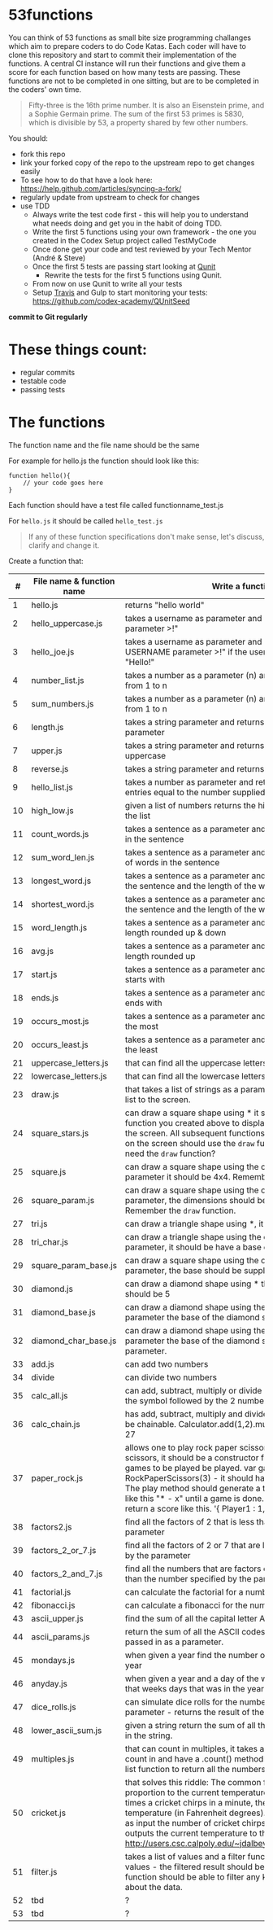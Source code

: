 # 53functions

You can think of 53 functions as small bite size programming challanges which aim to prepare coders to do Code Katas. Each coder will have to clone this repository and start to commit their implementation of the functions. A central CI instance will run their functions and give them a score for each function based on how many tests are passing. These functions are not to be completed in one sitting, but are to be completed in the coders' own time.

> Fifty-three is the 16th prime number. It is also an Eisenstein prime, and a Sophie Germain prime. The sum of the first 53 primes is 5830, which is divisible by 53, a property shared by few other numbers.

You should:
* fork this repo
* link your forked copy of the repo to the upstream repo to get changes easily
* To see how to do that have a look here: https://help.github.com/articles/syncing-a-fork/
* regularly update from upstream to check for changes
* use TDD
	* Always write the test code first - this will help you to understand what needs doing and get you in the habit of doing TDD.
	* Write the first 5 functions using your own framework - the one you created in the Codex Setup project called TestMyCode
	* Once done get your code and test reviewed by your Tech Mentor (André & Steve)
	* Once the first 5 tests are passing start looking at [Qunit](http://qunitjs.com/)
		* Rewrite the tests for the first 5 functions using Qunit.
	* From now on use Qunit to write all your tests
	* Setup [Travis](https://travis-ci.org) and Gulp to start monitoring your tests: https://github.com/codex-academy/QUnitSeed

**commit to Git regularly**

# These things count:
* regular commits
* testable code
* passing tests

# The functions

The function name and the file name should be the same

For example for hello.js the function should look like this:

```
function hello(){
	// your code goes here
}
```

Each function should have a test file called functionname_test.js

For ```hello.js``` it should be called ```hello_test.js```


> If any of these function specifications don't make sense, let's discuss, clarify and change it.

Create a function that:

 #|File name & function name | Write a function that?
---|---|---
1| hello.js | returns "hello world"
2| hello_uppercase.js| takes a username as parameter and returns "Hello, < USERNAME parameter >!"
3| hello_joe.js | takes a username as parameter and returns as "Hello, < USERNAME parameter >!" if the username is Joe or Bob only say "Hello!"
4| number_list.js |takes a number as a parameter (n) and returns a list of numbers from 1 to n
5| sum_numbers.js| takes a number as a parameter (n) and returns the sum of numbers from 1 to n
6| length.js|takes a string parameter and returns the length of the supplied parameter
7| upper.js |takes a string parameter and returns the supplied parameter in uppercase
8 |reverse.js|takes a string parameter and returns the reversed string parameter
9 |hello_list.js| takes a number as parameter and returns a list of "hello world" entries equal to the number supplied
10 |high_low.js| given a list of numbers returns the highest and lowest numbers in the list
11 | count_words.js|takes a sentence as a parameter and returns the number of words in the sentence
12 | sum_word_len.js |takes a sentence as a parameter and returns the sum of the length of words in the sentence
13 | longest_word.js | takes a sentence as a parameter and returns the longest word in the sentence and the length of the word
14|shortest_word.js|takes a sentence as a parameter and returns the shortest word in the sentence and the length of the word
15|word_length.js|takes a sentence as a parameter and returns both the average word length rounded up & down
16|avg.js|takes a sentence as a parameter and returns the average word length rounded up
17|start.js|takes a sentence as a parameter and returns the letter most words starts with
18|ends.js|takes a sentence as a parameter and returns the letter most words ends with
19|occurs_most.js|takes a sentence as a parameter and returns the letter that occurs the most
20|occurs_least.js|takes a sentence as a parameter and returns the letter that occurs the least
21|uppercase_letters.js|that can find all the uppercase letters in a string
22|lowercase_letters.js|that can find all the lowercase letters in a string
23|draw.js | that takes a list of strings as a parameter and print each entry in the list to the screen.
24|square_stars.js|can draw a square shape using * it should be 4x4. Use the `draw` function you created above to display the results of the function on the screen. All subsequent functions that need to draw something on the screen should use the `draw` function. Why do you think we need the `draw` function?
25|square.js|can draw a square shape using the character supplied as a parameter it should be 4x4. Remember to use the `draw` function.
26|square_param.js|can draw a square shape using the character supplied as a parameter, the dimensions should be supplied by a parameter. Remember the `draw` function.
27|tri.js|can draw a triangle shape using \*, it should be have a base of 4
28|tri_char.js|can draw a triangle shape using the character supplied as a parameter, it should be have a base of 4
29|square_param_base.js|can draw a square shape using the character supplied as a parameter, the base should be supplied as a parameter
30|diamond.js|can draw a diamond shape using * the center of the diamond should be 5
31|diamond_base.js|can draw a diamond shape using the character supplied as parameter the base of the diamond should be 5
32|diamond_char_base.js|can draw a diamond shape using the character supplied as parameter the base of the diamond should be supplied as parameter.
33|add.js|can add two numbers
34|divide|can divide two numbers
35|calc_all.js|can add, subtract, multiply or divide 2 numbers - parameters are the symbol followed by the 2 numbers
36|calc_chain.js|has add, subtract, multiply and divide methods - methods should be chainable. Calculator.add(1,2).multiply(9).value() should equal 27
37|paper_rock.js|allows one to play rock paper scissors * = rock, # = paper, x = scissors, it should be a constructor function that takes in number of games to be played be played. var game1 = new RockPaperScissors(3) - it should have a play and a score method. The play method should generate a turn for each of the two players like this "* - x" until a game is done. The score method should return a score like this. '{ Player1 : 1, Player2 : 2 }'
38|factors2.js|find all the factors of 2 that is less than the number specified by the parameter
39|factors_2_or_7.js|find all the factors of 2 or 7 that are less than the number specified by the parameter
40|factors_2_and_7.js|find all the numbers that are factors of both 2 and 7 that are less than the number specified by the parameter
41|factorial.js|can calculate the factorial for a number supplied as a parameter
42|fibonacci.js| can calculate a fibonacci for the number supplied as a parameter
43|ascii_upper.js | find the sum of all the capital letter ASCII codes
44|ascii_params.js  | return the sum of all the ASCII codes for the word that is being passed in as a parameter.
45| mondays.js| when given a year find the number of mondays there were in that year
46| anyday.js| when given a year and a day of the week it can find the number of that weeks days that was in the year
47|dice_rolls.js| can simulate dice rolls for the number of times specified as a parameter - returns the result of the dice rolls.
48|lower_ascii_sum.js| given a string return the sum of all the lower case letter ASCII codes in the string.
49|multiples.js| that can count in multiples, it takes a parameter of the multiple to count in and have a .count() method to give the next number and a list function to return all the numbers that were already counted.
50|cricket.js| that solves this riddle: The common field cricket chirps in direct proportion to the current tem­perature. Adding 40 to the number of times a cricket chirps in a minute, then dividing by 4, gives us the temperature (in Fahrenheit degrees). Write a program that accepts as input the number of cricket chirps in fifteen seconds, then outputs the current temperature to the nearest half degree. http://users.csc.calpoly.edu/~jdalbey/101/HomeworkProblems.html
51|filter.js| takes a list of values and a filter function that can filter the list of values - the filtered result should be returned by the function. This function should be able to filter any kind of data, it shouldn't care about the data.
52 |tbd| ?
53 |tbd| ?
